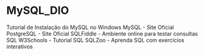 # MySQL_DIO
Tutorial de Instalação do MySQL no Windows
MySQL - Site Oficial
PostgreSQL - Site Oficial
SQLFiddle - Ambiente online para testar consultas SQL
W3Schools - Tutorial SQL
SQLZoo - Aprenda SQL com exercícios interativos
